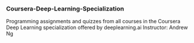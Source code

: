 ### Coursera-Deep-Learning-Specialization
Programming assignments and quizzes from all courses in the Coursera Deep Learning specialization offered by deeplearning.ai
Instructor: Andrew Ng
